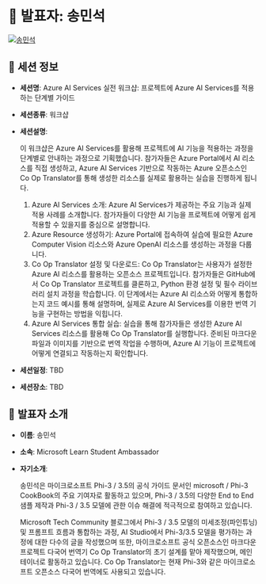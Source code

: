 # 🎤 발표자: 송민석

<div class="container">
    <div class="row justify-content-center">
        <div class="col-md-4 profile mb-4 text-center">
            <a href="#" target="_self"><img src="/images/speakers/minseoksong.jpg" alt="송민석" class="img-fluid" /></a>
        </div>
    </div>
</div>

## 🔎 세션 정보

- **세션명**: Azure AI  Services 실전 워크샵: 프로젝트에 Azure AI Services를 적용하는 단계별 가이드
- **세션종류**: 워크샵
- **세션설명**:

  이 워크샵은 Azure AI Services를 활용해 프로젝트에 AI 기능을 적용하는 과정을 단계별로 안내하는 과정으로 기획했습니다. 참가자들은 Azure Portal에서 AI 리소스를 직접 생성하고, Azure AI Services 기반으로 작동하는 Azure 오픈소스인 Co Op Translator를 통해 생성한 리소스를 실제로 활용하는 실습을 진행하게 됩니다.

  1. Azure AI Services 소개: Azure AI Services가 제공하는 주요 기능과 실제 적용 사례를 소개합니다. 참가자들이 다양한 AI 기능을 프로젝트에 어떻게 쉽게 적용할 수 있을지를 중심으로 설명합니다.
  2. Azure Resource 생성하기: Azure Portal에 접속하여 실습에 필요한 Azure Computer Vision 리소스와 Azure OpenAI 리소스를 생성하는 과정을 다룹니다.
  3. Co Op Translator 설정 및 다운로드: Co Op Translator는 사용자가 설정한 Azure AI 리소스를 활용하는 오픈소스 프로젝트입니다. 참가자들은 GitHub에서 Co Op Translator 프로젝트를 클론하고, Python 환경 설정 및 필수 라이브러리 설치 과정을 학습합니다. 이 단계에서는 Azure AI 리소스와 어떻게 통합하는지 코드 예시를 통해 설명하며, 실제로 Azure AI Services를 이용한 번역 기능을 구현하는 방법을 익힙니다.
  4. Azure AI Services 통합 실습: 실습을 통해 참가자들은 생성한 Azure AI Services 리소스를 활용해 Co Op Translator를 실행합니다. 준비된 마크다운 파일과 이미지를 기반으로 번역 작업을 수행하며, Azure AI 기능이 프로젝트에 어떻게 연결되고 작동하는지 확인합니다.

- **세션일정**: TBD
- **세션장소**: TBD

## 📜 발표자 소개

- **이름**: 송민석
- **소속**: Microsoft Learn Student Ambassador
- **자기소개**:

  송민석은 마이크로소프트 Phi-3 / 3.5의 공식 가이드 문서인 microsoft / Phi-3 CookBook의 주요 기여자로 활동하고 있으며, Phi-3 / 3.5의 다양한 End to End 샘플 제작과 Phi-3 / 3.5 모델에 관한 이슈 해결에 적극적으로 참여하고 있습니다.

  Microsoft Tech Community 블로그에서 Phi-3 / 3.5 모델의 미세조정(파인튜닝) 및 프롬프트 흐름과 통합하는 과정, AI Studio에서 Phi-3/3.5 모델을 평가하는 과정에 대한 다수의 글을 작성했으며 또한, 마이크로소프트 공식 오픈소스인 마크다운 프로젝트 다국어 번역기 Co Op Translator의 초기 설계를 맡아 제작했으며, 메인테이너로 활동하고 있습니다. Co Op Translator는 현재 Phi-3와 같은 마이크로소프트 오픈소스 다국어 번역에도 사용되고 있습니다.
